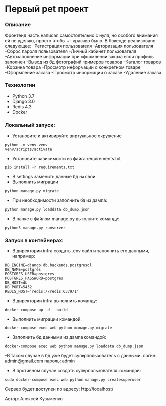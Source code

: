 # Первый pet проект
### Описание
Фронтенд часть написал самостоятельно с нуля, но особого внимания ей не уделяю, просто чтобы +- красиво было.
В бэкенде реализовано следующее:
  -Регистрация пользователя
  -Авторизация пользователя
  -Сброс пароля пользователя
  -Личный кабинет пользователя
  -Автозаполнение информации при оформлении заказа если профиль заполнен
  -Вывод из бд фотографий примеров товаров
  -Каталог товаров
  -Корзина товара
  -Просмотр информации о конкретном товаре
  -Оформление заказа
  -Просмотр информации о заказе
  -Удаление заказа
  
### Технологии
- Python 3.7
- Django 3.0
- Redis 4.3
- Docker
### Локальный запуск:
- Установите и активируйте виртуальное окружение
```
python -m venv venv
venv/scripts/activate
```
- Установите зависимости из файла requirements.txt
```
pip install -r requirements.txt
```
- В settings заменить данные бд на свои
- Выполнить миграции
```
python manage.py migrate
```
- При необходимости заполнить бд из дампа:
```
python manage.py loaddata db_dump.json
```
- В папке с файлом manage.py выполните команду:
```
python3 manage.py runserver
```
### Запуск в контейнерах:
- В директории infra создать .env файл и заполнить его данными, например:
```
DB_ENGINE=django.db.backends.postgresql
DB_NAME=postgres
POSTGRES_USER=postgres
POSTGRES_PASSWORD=postgres
DB_HOST=db
DB_PORT=5432
REDIS_HOST='redis://redis:6379/1'
```
- В директории infra выполнить команду:
```
docker-compose up -d --build
```
- Выполнить миграции командой:
```
docker-compose exec web python manage.py migrate
```
- Заполнить бд данными из дампа командой:
```
docker-compose exec web python manage.py loaddata db_dump.json
```
-В таком случае в бд уже будет суперпользователь с данными:
  логин: admin@gmail.com
  пароль: admin
- В противном случае создать суперпользователя командой:
```
sudo docker-compose exec web python manage.py createsuperuser
```
Сервер будет доступен по адресу:
 http://localhost/


Автор: Алексей Кузьменко